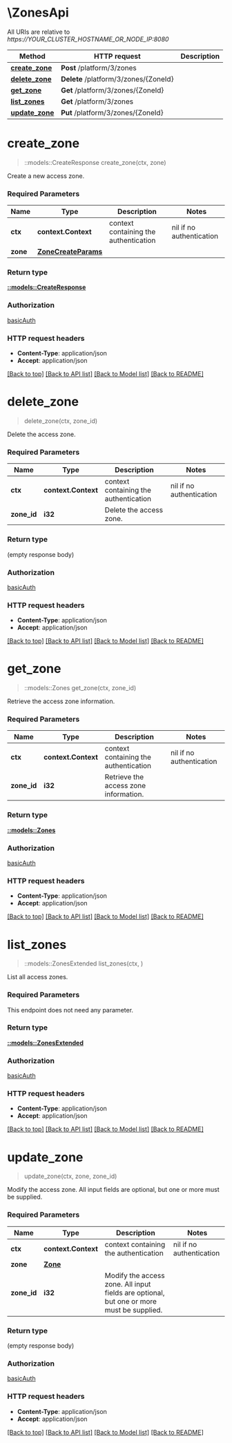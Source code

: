 # \ZonesApi

All URIs are relative to *https://YOUR_CLUSTER_HOSTNAME_OR_NODE_IP:8080*

Method | HTTP request | Description
------------- | ------------- | -------------
[**create_zone**](ZonesApi.md#create_zone) | **Post** /platform/3/zones | 
[**delete_zone**](ZonesApi.md#delete_zone) | **Delete** /platform/3/zones/{ZoneId} | 
[**get_zone**](ZonesApi.md#get_zone) | **Get** /platform/3/zones/{ZoneId} | 
[**list_zones**](ZonesApi.md#list_zones) | **Get** /platform/3/zones | 
[**update_zone**](ZonesApi.md#update_zone) | **Put** /platform/3/zones/{ZoneId} | 


# **create_zone**
> ::models::CreateResponse create_zone(ctx, zone)


Create a new access zone.

### Required Parameters

Name | Type | Description  | Notes
------------- | ------------- | ------------- | -------------
 **ctx** | **context.Context** | context containing the authentication | nil if no authentication
  **zone** | [**ZoneCreateParams**](ZoneCreateParams.md)|  | 

### Return type

[**::models::CreateResponse**](CreateResponse.md)

### Authorization

[basicAuth](../README.md#basicAuth)

### HTTP request headers

 - **Content-Type**: application/json
 - **Accept**: application/json

[[Back to top]](#) [[Back to API list]](../README.md#documentation-for-api-endpoints) [[Back to Model list]](../README.md#documentation-for-models) [[Back to README]](../README.md)

# **delete_zone**
> delete_zone(ctx, zone_id)


Delete the access zone.

### Required Parameters

Name | Type | Description  | Notes
------------- | ------------- | ------------- | -------------
 **ctx** | **context.Context** | context containing the authentication | nil if no authentication
  **zone_id** | **i32**| Delete the access zone. | 

### Return type

 (empty response body)

### Authorization

[basicAuth](../README.md#basicAuth)

### HTTP request headers

 - **Content-Type**: application/json
 - **Accept**: application/json

[[Back to top]](#) [[Back to API list]](../README.md#documentation-for-api-endpoints) [[Back to Model list]](../README.md#documentation-for-models) [[Back to README]](../README.md)

# **get_zone**
> ::models::Zones get_zone(ctx, zone_id)


Retrieve the access zone information.

### Required Parameters

Name | Type | Description  | Notes
------------- | ------------- | ------------- | -------------
 **ctx** | **context.Context** | context containing the authentication | nil if no authentication
  **zone_id** | **i32**| Retrieve the access zone information. | 

### Return type

[**::models::Zones**](Zones.md)

### Authorization

[basicAuth](../README.md#basicAuth)

### HTTP request headers

 - **Content-Type**: application/json
 - **Accept**: application/json

[[Back to top]](#) [[Back to API list]](../README.md#documentation-for-api-endpoints) [[Back to Model list]](../README.md#documentation-for-models) [[Back to README]](../README.md)

# **list_zones**
> ::models::ZonesExtended list_zones(ctx, )


List all access zones.

### Required Parameters
This endpoint does not need any parameter.

### Return type

[**::models::ZonesExtended**](ZonesExtended.md)

### Authorization

[basicAuth](../README.md#basicAuth)

### HTTP request headers

 - **Content-Type**: application/json
 - **Accept**: application/json

[[Back to top]](#) [[Back to API list]](../README.md#documentation-for-api-endpoints) [[Back to Model list]](../README.md#documentation-for-models) [[Back to README]](../README.md)

# **update_zone**
> update_zone(ctx, zone, zone_id)


Modify the access zone. All input fields are optional, but one or more must be supplied.

### Required Parameters

Name | Type | Description  | Notes
------------- | ------------- | ------------- | -------------
 **ctx** | **context.Context** | context containing the authentication | nil if no authentication
  **zone** | [**Zone**](Zone.md)|  | 
  **zone_id** | **i32**| Modify the access zone. All input fields are optional, but one or more must be supplied. | 

### Return type

 (empty response body)

### Authorization

[basicAuth](../README.md#basicAuth)

### HTTP request headers

 - **Content-Type**: application/json
 - **Accept**: application/json

[[Back to top]](#) [[Back to API list]](../README.md#documentation-for-api-endpoints) [[Back to Model list]](../README.md#documentation-for-models) [[Back to README]](../README.md)

